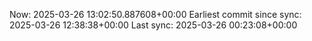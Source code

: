 Now: 2025-03-26 13:02:50.887608+00:00 Earliest commit since sync: 2025-03-26 12:38:38+00:00 Last sync: 2025-03-26 00:23:08+00:00

